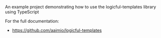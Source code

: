 An example project demonstrating how to use the logicful-templates library using TypeScript

For the full documentation:

- https://github.com/aaimio/logicful-templates
